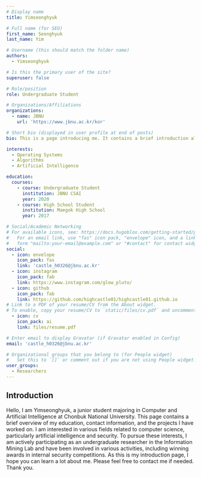 ```yaml
---
# Display name
title: Yimseonghyuk

# Full name (for SEO)
first_name: Seonghyuk
last_name: Yim

# Username (this should match the folder name)
authors:
  - Yimseonghyuk

# Is this the primary user of the site?
superuser: false

# Role/position
role: Undergraduate Student

# Organizations/Affiliations
organizations:
  - name: JBNU
    url: 'https://www.jbnu.ac.kr/kor'

# Short bio (displayed in user profile at end of posts)
bio: This is a page introducing me. It contains a brief introduction along with the activities I have been involved in.

interests:
  - Operating Systems
  - Algorithms
  - Artificial Intelligence

education:
  courses:
    - course: Undergraduate Student
      institution: JBNU CSAI
      year: 2020
    - course: High School Student
      institution: Maegok High School
      year: 2017

# Social/Academic Networking
# For available icons, see: https://docs.hugoblox.com/getting-started/page-builder/#icons
#   For an email link, use "fas" icon pack, "envelope" icon, and a link in the
#   form "mailto:your-email@example.com" or "#contact" for contact widget.
social:
  - icon: envelope
    icon_pack: fas
    link: 'castle_h0326@jbnu.ac.kr'
  - icon: instagram
    icon_pack: fab
    link: https://www.instagram.com/glow_pluto/
  - icon: github
    icon_pack: fab
    link: https://github.com/highcastle01/highcastle01.github.io
# Link to a PDF of your resume/CV from the About widget.
# To enable, copy your resume/CV to `static/files/cv.pdf` and uncomment the lines below.
  - icon: cv
    icon_pack: ai
    link: files/resume.pdf

# Enter email to display Gravatar (if Gravatar enabled in Config)
email: 'castle_h0326@jbnu.ac.kr'

# Organizational groups that you belong to (for People widget)
#   Set this to `[]` or comment out if you are not using People widget.
user_groups:
  - Researchers
---
```


## Introduction

Hello, I am Yimseonghyuk, a junior student majoring in Computer and Artificial Intelligence at Chonbuk National University. This page contains a brief overview of my education, contact information, and the projects I have worked on.
I am interested in various fields related to computer science, particularly artificial intelligence and security.
To pursue these interests, I am actively participating as an undergraduate researcher in the Information Mining Lab and have been involved in various activities, including winning awards in internal security competitions.
As this is my introduction page, I hope you can learn a lot about me.
Please feel free to contact me if needed. Thank you.
